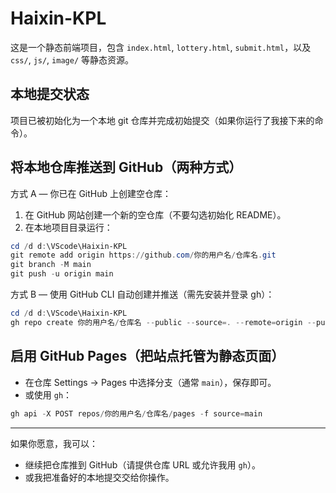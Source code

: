 # Haixin-KPL

这是一个静态前端项目，包含 `index.html`, `lottery.html`, `submit.html`，以及 `css/`, `js/`, `image/` 等静态资源。

## 本地提交状态
项目已被初始化为一个本地 git 仓库并完成初始提交（如果你运行了我接下来的命令）。

## 将本地仓库推送到 GitHub（两种方式）

方式 A — 你已在 GitHub 上创建空仓库：
1. 在 GitHub 网站创建一个新的空仓库（不要勾选初始化 README）。
2. 在本地项目目录运行：

```powershell
cd /d d:\VScode\Haixin-KPL
git remote add origin https://github.com/你的用户名/仓库名.git
git branch -M main
git push -u origin main
```

方式 B — 使用 GitHub CLI 自动创建并推送（需先安装并登录 gh）：

```powershell
cd /d d:\VScode\Haixin-KPL
gh repo create 你的用户名/仓库名 --public --source=. --remote=origin --push
```

## 启用 GitHub Pages（把站点托管为静态页面）
- 在仓库 Settings -> Pages 中选择分支（通常 `main`），保存即可。
- 或使用 `gh`：

```powershell
gh api -X POST repos/你的用户名/仓库名/pages -f source=main
```

---
如果你愿意，我可以：
- 继续把仓库推到 GitHub（请提供仓库 URL 或允许我用 `gh`）。
- 或我把准备好的本地提交交给你操作。